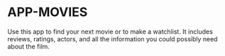 # APP-MOVIES
Use this app to find your next movie or to make a watchlist. It includes reviews, ratings, actors, and all the information you could possibly need about the film.
